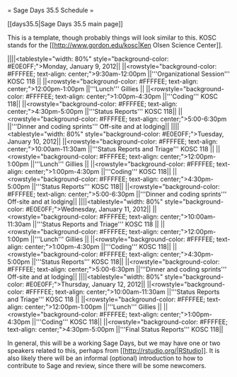 = Sage Days 35.5 Schedule =

[[days35.5|Sage Days 35.5 main page]]

This is a template, though probably things will look similar to this.   KOSC stands for the [[http://www.gordon.edu/kosc|Ken Olsen Science Center]].

||||<tablestyle="width: 80%" style="background-color: #E0E0FF;">Monday, January 9, 2012||
||<rowstyle="background-color: #FFFFEE; text-align: center;">9:30am-12:00pm  ||'''Organizational Session''' KOSC 118 ||
||<rowstyle="background-color: #FFFFEE; text-align: center;">12:00pm-1:00pm  ||'''Lunch''' Gillies ||
||<rowstyle="background-color: #FFFFEE; text-align: center;">1:00pm-4:30pm  ||'''Coding''' KOSC 118||
||<rowstyle="background-color: #FFFFEE; text-align: center;">4:30pm-5:00pm  ||'''Status Reports''' KOSC 118||
||<rowstyle="background-color: #FFFFEE; text-align: center;">5:00-6:30pm  ||'''Dinner and coding sprints''' Off-site and at lodging||
||||<tablestyle="width: 80%" style="background-color: #E0E0FF;">Tuesday, January 10, 2012||
||<rowstyle="background-color: #FFFFEE; text-align: center;">10:00am-11:30am  ||'''Status Reports and Triage''' KOSC 118 ||
||<rowstyle="background-color: #FFFFEE; text-align: center;">12:00pm-1:00pm  ||'''Lunch''' Gillies ||
||<rowstyle="background-color: #FFFFEE; text-align: center;">1:00pm-4:30pm  ||'''Coding''' KOSC 118||
||<rowstyle="background-color: #FFFFEE; text-align: center;">4:30pm-5:00pm  ||'''Status Reports''' KOSC 118||
||<rowstyle="background-color: #FFFFEE; text-align: center;">5:00-6:30pm  ||'''Dinner and coding sprints''' Off-site and at lodging||
||||<tablestyle="width: 80%" style="background-color: #E0E0FF;">Wednesday, January 11, 2012||
||<rowstyle="background-color: #FFFFEE; text-align: center;">10:00am-11:30am  ||'''Status Reports and Triage''' KOSC 118 ||
||<rowstyle="background-color: #FFFFEE; text-align: center;">12:00pm-1:00pm  ||'''Lunch''' Gillies ||
||<rowstyle="background-color: #FFFFEE; text-align: center;">1:00pm-4:30pm  ||'''Coding''' KOSC 118||
||<rowstyle="background-color: #FFFFEE; text-align: center;">4:30pm-5:00pm  ||'''Status Reports''' KOSC 118||
||<rowstyle="background-color: #FFFFEE; text-align: center;">5:00-6:30pm  ||'''Dinner and coding sprints''' Off-site and at lodging||
||||<tablestyle="width: 80%" style="background-color: #E0E0FF;">Thursday, January 12, 2012||
||<rowstyle="background-color: #FFFFEE; text-align: center;">10:00am-11:30am  ||'''Status Reports and Triage''' KOSC 118 ||
||<rowstyle="background-color: #FFFFEE; text-align: center;">12:00pm-1:00pm  ||'''Lunch''' Gillies ||
||<rowstyle="background-color: #FFFFEE; text-align: center;">1:00pm-4:30pm  ||'''Coding''' KOSC 118||
||<rowstyle="background-color: #FFFFEE; text-align: center;">4:30pm-5:00pm  ||'''Final Status Reports''' KOSC 118||

In general, this will be a working Sage Days, but we may have one or two speakers related to this, perhaps from [[http://rstudio.org/|RStudio]].  It is also likely there will be an informal (optional) introduction to how to contribute to Sage and review, since there will be some newcomers.
